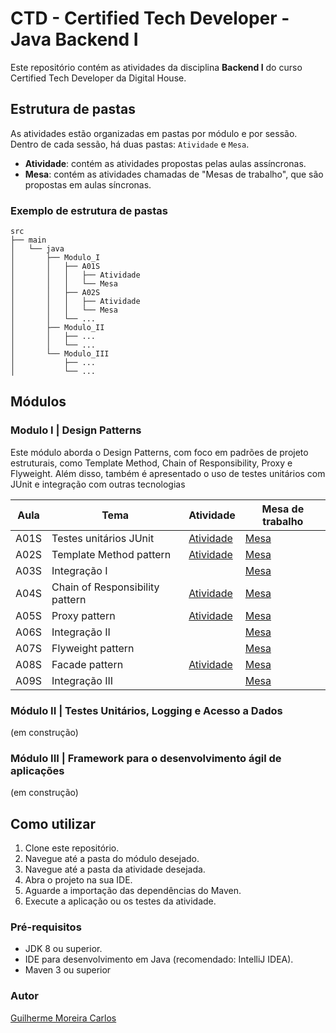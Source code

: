 # CTD - Certified Tech Developer - Java Backend I

Este repositório contém as atividades da disciplina **Backend I** do curso Certified Tech Developer da Digital House.

## Estrutura de pastas

As atividades estão organizadas em pastas por módulo e por sessão. Dentro de cada sessão, há duas pastas: `Atividade` e `Mesa`.

-   **Atividade**: contém as atividades propostas pelas aulas assíncronas.
-   **Mesa**: contém as atividades chamadas de "Mesas de trabalho", que são propostas em aulas síncronas.

### Exemplo de estrutura de pastas

```
src
├── main
│   └── java
│       ├── Modulo_I
│       │   ├── A01S
│       │   │   ├── Atividade
│       │   │   └── Mesa
│       │   ├── A02S
│       │   │   ├── Atividade
│       │   │   └── Mesa
│       │   └── ...
│       ├── Modulo_II
│       │   ├── ...
│       │   └── ...
│       └── Modulo_III
│           ├── ...
│           └── ...
```

## Módulos

### Modulo I | Design Patterns

Este módulo aborda o Design Patterns, com foco em padrões de projeto estruturais, como Template Method, Chain of Responsibility, Proxy e Flyweight. Além disso, também é apresentado o uso de testes unitários com JUnit e integração com outras tecnologias

| Aula | Tema | Atividade | Mesa de trabalho |
|------|------|-----------|------------------|
| A01S | Testes unitários JUnit | [Atividade](src/main/java/Modulo_I/A01S/Atividade) | [Mesa](src/main/java/Modulo_I/A01S/Mesa) |
| A02S | Template Method pattern | [Atividade](src/main/java/Modulo_I/A02S/Atividade) | [Mesa](src/main/java/Modulo_I/A02S/Mesa) |
| A03S | Integração I |  | [Mesa](src/main/java/Modulo_I/A03S/Mesa) |
| A04S | Chain of Responsibility pattern | [Atividade](src/main/java/Modulo_I/A04S/Atividade) | [Mesa](src/main/java/Modulo_I/A04S/Mesa) |
| A05S | Proxy pattern | [Atividade](src/main/java/Modulo_I/A05S/Atividade) | [Mesa](src/main/java/Modulo_I/A05S/Mesa) |
| A06S | Integração II |  | [Mesa](src/main/java/Modulo_I/A06S/Mesa) |
| A07S | Flyweight pattern |  | [Mesa](src/main/java/Modulo_I/A07S/Mesa) |
| A08S | Facade pattern | [Atividade](src/main/java/Modulo_I/A08S/Atividade) | [Mesa](src/main/java/Modulo_I/A08S/Mesa) |
| A09S | Integração III |  | [Mesa](src/main/java/Modulo_I/A09S/Mesa) |

### Módulo II | Testes Unitários, Logging e Acesso a Dados

(em construção)

### Módulo III | Framework para o desenvolvimento ágil de aplicações

(em construção)


## Como utilizar

1.  Clone este repositório.
2.  Navegue até a pasta do módulo desejado.
3.  Navegue até a pasta da atividade desejada.
4.  Abra o projeto na sua IDE.
5.  Aguarde a importação das dependências do Maven.
6.  Execute a aplicação ou os testes da atividade.

### Pré-requisitos

-   JDK 8 ou superior.
-   IDE para desenvolvimento em Java (recomendado: IntelliJ IDEA).
-   Maven 3 ou superior

### Autor

[Guilherme Moreira Carlos](https://github.com/GuiMoreiraC)

